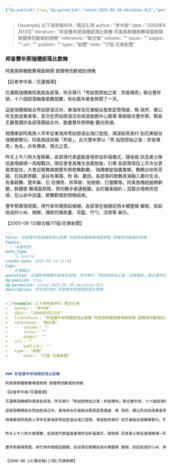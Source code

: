 ```yaml
---
{"dg-publish":true,"dg-permalink":"noted-2025-06-20-obsidian-012","permalink":"/noted-2025-06-20-obsidian-012/","title":"邦查豐年祭瑞穗部落比歌舞 阿美族群體歌舞場面熱鬧 歌聲嘹亮歡唱到傍晚","tags":["花蓮縣志"],"noteIcon":"3","created":"2025-06-20T11:13:50.833+08:00","updated":"2025-06-20T14:42:44.163+08:00"}
---
```



> [!example] 以下用來做APA／縣志引用
> 	author:: "李中弟"
> 	date:: "2000年8月13日"
> 	literature:: "邦查豐年祭瑞穗部落比歌舞 阿美族群體歌舞場面熱鬧 歌聲嘹亮歡唱到傍晚"
> 	reference:: "聯合報"
> 		volume:: ""
> 		issue:: ""
> 		pages:: ""
> 	url:: ""
> 		publish:: ""
> 	type:: "新聞"	
> 		note:: "17版 花東新聞"



### 邦查豐年祭瑞穗部落比歌舞

阿美族群體歌舞場面熱鬧 歌聲嘹亮歡唱到傍晚

【記者李中弟╱花蓮報導】

花蓮縣瑞穗鄉阿美族各部落，昨天舉行「秀姑巒原始之美：邦查傳奇」聯合豐年祭，十六個部落輪番歌舞競賽，有如嘉年華會熱鬧了一天。

這是瑞穗鄉結合秀姑巒溪泛舟、東海岸及花東縱谷風景區管理處、縣 政府、鄉公所及旅遊業者等，首次在秀姑巒溪泛舟旅遊服務中心廣場 舉辦聯合豐年祭。縣長王慶豐讚許各部落團結合作，歡慶豐年祭帶動 觀光熱潮。

相傳東部阿美族人早年從東海岸秀姑巒溪出海口登陸，溯溪經奇美村 到花東縱谷瑞穗鄉繁衍。阿美族語自稱「邦查」，此次豐年祭以「秀 姑巒原始之美：邦查傳奇」為名，亦有傳承、懷古之意。


昨天上午八時大會開幕，各部落代表盛裝進場參加祈福儀式，隨後報 訊息勇士隊伍進場繞場一周報戰功，頭目會會長陳文良嘉勉後，引領 各部落頭目上司令台貴賓席就坐，大會迎賓舞揭開豐年祭歌舞歡慶。 瑞穗鄉是個農業鄉，舞鶴台地有茶園、石柱群景觀，溪谷有果園、牧 場、農田。各部落的歌舞表演融入農村生活，有春耕舞、豐年樂、石 柱傳奇、除草歌、拓樹歌、打獵舞等。阿美族傳統服飾鮮艷，群體歌 舞場面熱鬧，男的舞步豪邁粗獷，女的優柔婉約；混聲合唱嘹亮悠 揚，在山谷中迴盪。歌舞歡唱到傍晚結束。


豐年祭廣場周圍，用竹架布幔搭起帳棚，各部落在帳棚前用木樁豎檳 榔樹，掛起收成的小米、檳榔、傳統的捕魚簍、背籃、竹勺、涼席等 展示。


【2000-08-13/聯合報/17版/花東新聞】


```markdown
---
title: 邦查豐年祭瑞穗部落比歌舞 阿美族群體歌舞場面熱鬧 歌聲嘹亮歡唱到傍晚
topics:
  - "#豐年祭"
note_Type:
  - 🏷️ Source
create-date: 2025-05-14 21:43
tags:
  - 花蓮縣志
quotation: 花蓮縣瑞穗鄉阿美族各部落，昨天舉行「秀姑巒原始之美：邦查傳奇」聯合豐年祭，十六個部落輪番歌舞競賽，有如嘉年華會熱鬧了一天。這是瑞穗鄉結合秀姑巒溪泛舟、東海岸及花東縱谷風景區管理處、縣政府、鄉公所及旅遊業者等，首次在秀姑巒溪泛舟旅遊服務中心廣場舉辦聯合豐年祭。縣長王慶豐讚許各部落團結合作，歡慶豐年祭帶動觀光熱潮。
dg-publish: true
dg-permalink: noted-2025-06-20-obsidian-012
description: 李中弟2000_邦查豐年祭瑞穗部落比歌舞
---

> [!example] 以下用來做APA／縣志引用
> 	author:: "李中弟"
> 	date:: "2000年8月13日"
> 	literature:: "邦查豐年祭瑞穗部落比歌舞 阿美族群體歌舞場面熱鬧 歌聲嘹亮歡唱到傍晚"
> 	reference:: "聯合報"
> 		volume:: ""
> 		issue:: ""
> 		pages:: ""
> 	url:: ""
> 		publish:: ""
> 	type:: "新聞"	
> 		note:: "17版 花東新聞"



### 邦查豐年祭瑞穗部落比歌舞

阿美族群體歌舞場面熱鬧 歌聲嘹亮歡唱到傍晚

【記者李中弟╱花蓮報導】

花蓮縣瑞穗鄉阿美族各部落，昨天舉行「秀姑巒原始之美：邦查傳奇」聯合豐年祭，十六個部落輪番歌舞競賽，有如嘉年華會熱鬧了一天。

這是瑞穗鄉結合秀姑巒溪泛舟、東海岸及花東縱谷風景區管理處、縣 政府、鄉公所及旅遊業者等，首次在秀姑巒溪泛舟旅遊服務中心廣場 舉辦聯合豐年祭。縣長王慶豐讚許各部落團結合作，歡慶豐年祭帶動 觀光熱潮。

相傳東部阿美族人早年從東海岸秀姑巒溪出海口登陸，溯溪經奇美村 到花東縱谷瑞穗鄉繁衍。阿美族語自稱「邦查」，此次豐年祭以「秀 姑巒原始之美：邦查傳奇」為名，亦有傳承、懷古之意。


昨天上午八時大會開幕，各部落代表盛裝進場參加祈福儀式，隨後報 訊息勇士隊伍進場繞場一周報戰功，頭目會會長陳文良嘉勉後，引領 各部落頭目上司令台貴賓席就坐，大會迎賓舞揭開豐年祭歌舞歡慶。 瑞穗鄉是個農業鄉，舞鶴台地有茶園、石柱群景觀，溪谷有果園、牧 場、農田。各部落的歌舞表演融入農村生活，有春耕舞、豐年樂、石 柱傳奇、除草歌、拓樹歌、打獵舞等。阿美族傳統服飾鮮艷，群體歌 舞場面熱鬧，男的舞步豪邁粗獷，女的優柔婉約；混聲合唱嘹亮悠 揚，在山谷中迴盪。歌舞歡唱到傍晚結束。


豐年祭廣場周圍，用竹架布幔搭起帳棚，各部落在帳棚前用木樁豎檳 榔樹，掛起收成的小米、檳榔、傳統的捕魚簍、背籃、竹勺、涼席等 展示。


【2000-08-13/聯合報/17版/花東新聞】
```